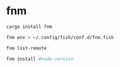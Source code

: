 # fnm

```bash
cargo install fnm
```

```bash
fnm env > ~/.config/fish/conf.d/fnm.fish
```

```bash
fnm list-remote
```

```bash
fnm install #node-version
```
